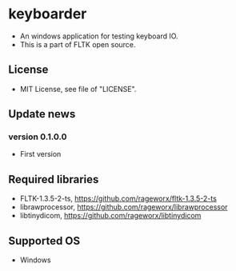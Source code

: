 # keyboarder

* An windows application for testing keyboard IO.
* This is a part of FLTK open source.

## License

* MIT License, see file of "LICENSE".

## Update news ##

### version 0.1.0.0

* First version

## Required libraries

* FLTK-1.3.5-2-ts,
  https://github.com/rageworx/fltk-1.3.5-2-ts
* librawprocessor,
  https://github.com/rageworx/librawprocessor
* libtinydicom,
  https://github.com/rageworx/libtinydicom
  
## Supported OS

* Windows